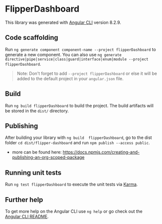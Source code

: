 # FlipperDashboard

This library was generated with [Angular CLI](https://github.com/angular/angular-cli) version 8.2.9.

## Code scaffolding

Run `ng generate component component-name --project flipperDashboard` to generate a new component. You can also use `ng generate directive|pipe|service|class|guard|interface|enum|module --project flipperDashboard`.
> Note: Don't forget to add `--project flipperDashboard` or else it will be added to the default project in your `angular.json` file. 

## Build

Run `ng build flipperDashboard` to build the project. The build artifacts will be stored in the `dist/` directory.

## Publishing


After building your library with `ng build  flipperDashboard`, go to the dist folder `cd dist/flipper-dashboard` and run `npm publish --access public`.

- more can be found here: https://docs.npmjs.com/creating-and-publishing-an-org-scoped-package

## Running unit tests

Run `ng test flipperDashboard` to execute the unit tests via [Karma](https://karma-runner.github.io).

## Further help

To get more help on the Angular CLI use `ng help` or go check out the [Angular CLI README](https://github.com/angular/angular-cli/blob/master/README.md).
